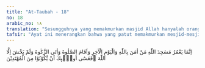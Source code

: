 ```yaml
---
title: "At-Taubah - 18"
no: 18
arabic_no: ١٨
translation: "Sesungguhnya yang memakmurkan masjid Allah hanyalah orang-orang yang beriman kepada Allah dan hari kemudian, serta (tetap) melaksanakan salat, menunaikan zakat dan tidak takut (kepada apa pun) kecuali kepada Allah. Maka mudah-mudahan mereka termasuk orang-orang yang mendapat petunjuk."
tafsir: "Ayat ini menerangkan bahwa yang patut memakmurkan mesjid-mesjid Allah hanyalah orang-orang yang benar-benar beriman kepada Allah dan berserah diri kepada-Nya serta percaya akan datangnya hari akhirat tempat pembalasan segala amal perbuatan, melaksanakan salat, menunaikan zakat dan tidak takut kepada siapa pun selain kepada Allah. Orang-orang inilah yang diharapkan termasuk golongan yang mendapat petunjuk untuk memakmurkan mesjid-mesjid-Nya. Banyak hadis yang menjelaskan tentang keutamaan memakmurkan mesjid, antara lain sabda Rasulullah saw:\n\nBarang siapa membangun mesjid bagi Allah untuk mengharapkan keridaan-Nya, niscaya Allah akan membangunkan baginya sebuah rumah dalam surga. (Riwayat al-Bukhari, Muslim dan at-Tirmidzi dari 'Utsman bin Affan)\n\nSabda Rasulullah saw:\n\nApabila kamu melihat seseorang membiasakan diri (beribadah) di mesjid, maka bersaksilah bahwa ia orang yang beriman. (Riwayat Ahmad, at-Tirmidzi, Ibnu Majah dan al-hakim dari Abi Said al-Khudri)\n\nDan sabdanya yang lain:\n\nSesungguhnya ada seorang perempuan yang biasa menyapu mesjid lalu meninggal dunia, Rasulullah saw menanyakannya, dan ketika dikatakan kepadanya bahwa perempuan itu sudah meninggal, Rasulullah berkata, \"Mengapa kamu tidak memberitahukan kepada saya, agar saya salatkan ia. Tunjukkanlah kepadaku di mana kuburnya.\" Maka Rasulullah mendatangi kuburan itu, lalu ia salat di atasnya. (Riwayat al-Bukhari, Muslim, Abu Dawud dan Ibnu Majah)\n\nDalam hadis lain:\n\nBarang siapa menyalakan penerangan lampu dalam mesjid, niscaya para malaikat dan para pembawa arasy senantiasa memohon ampun kepada Allah agar diampuni dosanya selama lampu itu bercahaya dalam mesjid. (Riwayat Salim ar-Razi dari Anas r.a.)"
---
```

اِنَّمَا يَعْمُرُ مَسٰجِدَ اللّٰهِ مَنْ اٰمَنَ بِاللّٰهِ وَالْيَوْمِ الْاٰخِرِ وَاَقَامَ الصَّلٰوةَ وَاٰتَى الزَّكٰوةَ وَلَمْ يَخْشَ اِلَّا اللّٰهَ ۗفَعَسٰٓى اُولٰۤىِٕكَ اَنْ يَّكُوْنُوْا مِنَ الْمُهْتَدِيْنَ 